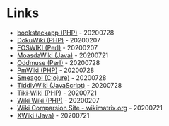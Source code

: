 # Links

* [bookstackapp (PHP)](https://www.bookstackapp.com/) - 20200728
* [DokuWiki (PHP)](https://www.dokuwiki.org/) - 20200207
* [FOSWIKI (Perl)](https://foswiki.org/) - 20200207
* [MoasdaWiki (Java)](https://moasdawiki.net/) - 20200721
* [Oddmuse (Perl)](https://oddmuse.org/) - 20200728
* [PmWiki (PHP)](https://www.pmwiki.org/) - 20200728
* [Smeagol (Clojure)](https://github.com/journeyman-cc/smeagol) - 20200728
* [TiddlyWiki (JavaScript)](https://tiddlywiki.com/) - 20200728
* [Tiki-Wiki (PHP)](https://info.tiki.org/) - 20200721
* [Wiki Wiki (PHP)](http://wiki.c2.com/) - 20200207
* [Wiki Comparsion Site - wikimatrix.org](https://www.wikimatrix.org/) - 20200721
* [XWiki (Java)](https://www.xwiki.org) - 20200721
